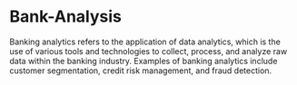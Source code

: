 # Bank-Analysis
 Banking analytics refers to the application of data analytics, which is the use of various tools and technologies to collect, process, and analyze raw data within the banking industry. Examples of banking analytics include customer segmentation, credit risk management, and fraud detection.
